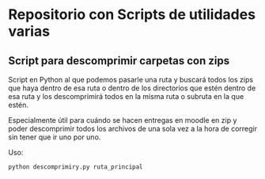 # Repositorio con Scripts de utilidades varias

## Script para descomprimir carpetas con zips

Script en Python al que podemos pasarle una ruta y buscará todos los zips que haya dentro de esa ruta o dentro de los directorios que estén dentro de esa ruta y los descomprimirá todos en la misma ruta o subruta en la que estén.

Especialmente útil para cuándo se hacen entregas en moodle en zip y poder descomprimir todos los archivos de una sola vez a la hora de corregir sin tener que ir uno por uno.

Uso:
```
python descomprimiry.py ruta_principal
```